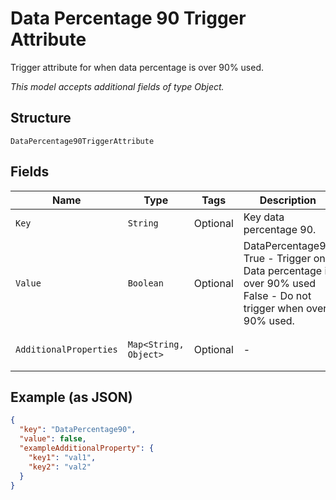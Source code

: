
# Data Percentage 90 Trigger Attribute

Trigger attribute for when data percentage is over 90% used.

*This model accepts additional fields of type Object.*

## Structure

`DataPercentage90TriggerAttribute`

## Fields

| Name | Type | Tags | Description | Getter | Setter |
|  --- | --- | --- | --- | --- | --- |
| `Key` | `String` | Optional | Key data percentage 90. | String getKey() | setKey(String key) |
| `Value` | `Boolean` | Optional | DataPercentage90<br />True - Trigger on Data percentage is over 90% used<br />False - Do not trigger when over 90% used. | Boolean getValue() | setValue(Boolean value) |
| `AdditionalProperties` | `Map<String, Object>` | Optional | - | Object getAdditionalProperty(String key) | additionalProperty(String key, Object value) |

## Example (as JSON)

```json
{
  "key": "DataPercentage90",
  "value": false,
  "exampleAdditionalProperty": {
    "key1": "val1",
    "key2": "val2"
  }
}
```

